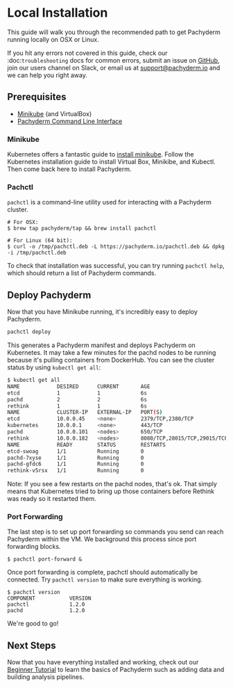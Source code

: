 # Local Installation
This guide will walk you through the recommended path to get Pachyderm running locally on OSX or Linux. 

If you hit any errors not covered in this guide, check our :doc:`troubleshooting` docs for common errors, submit an issue on [GitHub](github.com/pachyderm/pachyderm), join our users channel on Slack, or email us at [support@pachyderm.io](mailto:support@pachyderm.io) and we can help you right away.  

## Prerequisites
- [Minikube](#minikube) (and VirtualBox)
- [Pachyderm Command Line Interface](#pachctl)

### Minikube

Kubernetes offers a fantastic guide to [install minikube](http://kubernetes.io/docs/getting-started-guides/minikube). Follow the Kubernetes installation guide to install Virtual Box, Minikibe, and Kubectl. Then come back here to install Pachyderm. 

### Pachctl

`pachctl` is a command-line utility used for interacting with a Pachyderm cluster.


```shell
# For OSX:
$ brew tap pachyderm/tap && brew install pachctl

# For Linux (64 bit):
$ curl -o /tmp/pachctl.deb -L https://pachyderm.io/pachctl.deb && dpkg -i /tmp/pachctl.deb
```

To check that installation was successful, you can try running `pachctl help`, which should return a list of Pachyderm commands.

## Deploy Pachyderm
Now that you have Minikube running, it's incredibly easy to deploy Pachyderm.

```sh
pachctl deploy
```
This generates a Pachyderm manifest and deploys Pachyderm on Kubernetes. It may take a few minutes for the pachd nodes to be running because it's pulling containers from DockerHub. You can see the cluster status by using `kubectl get all`:

```sh
$ kubectl get all
NAME            DESIRED      CURRENT       AGE
etcd            1            1             6s
pachd           2            2             6s
rethink         1            1             6s
NAME            CLUSTER-IP   EXTERNAL-IP   PORT(S)                        AGE
etcd            10.0.0.45    <none>        2379/TCP,2380/TCP              6s
kubernetes      10.0.0.1     <none>        443/TCP                        6m
pachd           10.0.0.101   <nodes>       650/TCP                        6s
rethink         10.0.0.182   <nodes>       8080/TCP,28015/TCP,29015/TCP   6s
NAME            READY        STATUS        RESTARTS                       AGE
etcd-swoag      1/1          Running       0                              6s
pachd-7xyse     1/1          Running       0                              6s
pachd-gfdc6     1/1          Running       0                              6s
rethink-v5rsx   1/1          Running       0                              6s
```
Note: If you see a few restarts on the pachd nodes, that's ok. That simply means that Kubernetes tried to bring up those containers before Rethink was ready so it restarted them. 

### Port Forwarding

The last step is to set up port forwarding so commands you send can reach Pachyderm within the VM. We background this process since port forwarding blocks. 

```shell
$ pachctl port-forward &
```

Once port forwarding is complete, pachctl should automatically be connected. Try `pachctl version` to make sure everything is working. 

```shell
$ pachctl version
COMPONENT           VERSION
pachctl             1.2.0
pachd               1.2.0
```

We're good to go!


## Next Steps

Now that you have everything installed and working, check out our [Beginner Tutorial](./beginner_tutorial.html) to learn the basics of Pachyderm such as adding data and building analysis pipelines. 



